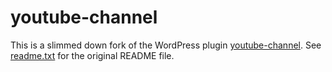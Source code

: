 # youtube-channel

This is a slimmed down fork of the WordPress plugin
[youtube-channel](http://wordpress.org/plugins/youtube-channel/). See
[readme.txt](readme.txt) for the original README file.

